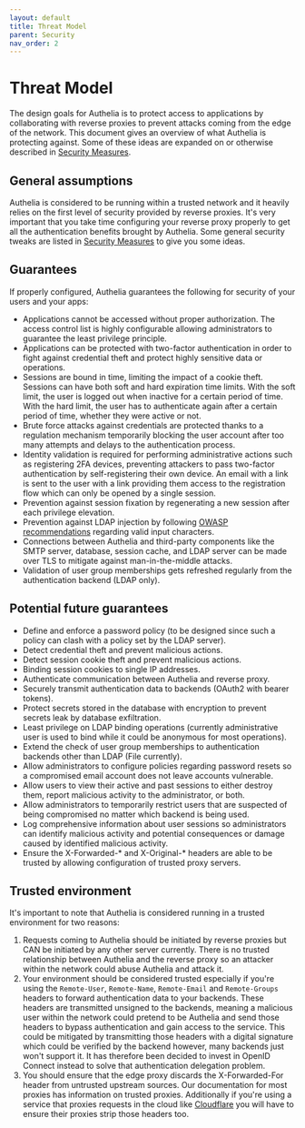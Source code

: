 ```yaml
---
layout: default
title: Threat Model
parent: Security
nav_order: 2
---
```


# Threat Model

The design goals for Authelia is to protect access to applications by collaborating with reverse proxies to prevent
attacks coming from the edge of the network. This document gives an overview of what Authelia is protecting against.
Some of these ideas are expanded on or otherwise described in [Security Measures](./measures.md).

## General assumptions

Authelia is considered to be running within a trusted network and it heavily relies on the first level of security 
provided by reverse proxies. It's very important that you take time configuring your reverse proxy properly to get all 
the authentication benefits brought by Authelia.
Some general security tweaks are listed in [Security Measures](./measures.md#additional-proxy-protection-measures) to 
give you some ideas.

## Guarantees

If properly configured, Authelia guarantees the following for security of your users and your apps:

* Applications cannot be accessed without proper authorization. The access control list is highly configurable allowing
  administrators to guarantee the least privilege principle.
* Applications can be protected with two-factor authentication in order to fight against credential theft and protect
  highly sensitive data or operations.
* Sessions are bound in time, limiting the impact of a cookie theft. Sessions can have both soft and hard expiration
  time limits. With the soft limit, the user is logged out when inactive for a certain period of time. With the hard 
  limit, the user has to authenticate again after a certain period of time, whether they were active or not.
* Brute force attacks against credentials are protected thanks to a regulation mechanism temporarily blocking the user
  account after too many attempts and delays to the authentication process.
* Identity validation is required for performing administrative actions such as registering 2FA devices, preventing 
  attackers to pass two-factor authentication by self-registering their own device. An email with a link is sent to the
  user with a link providing them access to the registration flow which can only be opened by a single session.
* Prevention against session fixation by regenerating a new session after each privilege elevation.
* Prevention against LDAP injection by following
  [OWASP recommendations](https://cheatsheetseries.owasp.org/cheatsheets/LDAP_Injection_Prevention_Cheat_Sheet.html)
  regarding valid input characters.
* Connections between Authelia and third-party components like the SMTP server, database, session cache, and LDAP server 
  can be made over TLS to mitigate against man-in-the-middle attacks.
* Validation of user group memberships gets refreshed regularly from the authentication backend (LDAP only).
 
## Potential future guarantees

* Define and enforce a password policy (to be designed since such a policy can clash with a policy set by the LDAP 
  server).
* Detect credential theft and prevent malicious actions.
* Detect session cookie theft and prevent malicious actions.
* Binding session cookies to single IP addresses.  
* Authenticate communication between Authelia and reverse proxy.
* Securely transmit authentication data to backends (OAuth2 with bearer tokens).
* Protect secrets stored in the database with encryption to prevent secrets leak by database exfiltration.
* Least privilege on LDAP binding operations (currently administrative user is used to bind while it could be anonymous 
  for most operations).
* Extend the check of user group memberships to authentication backends other than LDAP (File currently).
* Allow administrators to configure policies regarding password resets so a compromised email account does not leave
  accounts vulnerable.
* Allow users to view their active and past sessions to either destroy them, report malicious activity to the
  administrator, or both.
* Allow administrators to temporarily restrict users that are suspected of being compromised no matter which backend is
  being used.
* Log comprehensive information about user sessions so administrators can identify malicious activity and potential 
  consequences or damage caused by identified malicious activity.
* Ensure the X-Forwarded-* and X-Original-* headers are able to be trusted by allowing configuration of trusted proxy
  servers.

## Trusted environment

It's important to note that Authelia is considered running in a trusted environment for two reasons:

1. Requests coming to Authelia should be initiated by reverse proxies but CAN be initiated by any other server
   currently. There is no trusted relationship between Authelia and the reverse proxy so an attacker within the network
   could abuse Authelia and attack it.
2. Your environment should be considered trusted especially if you're using the `Remote-User`, `Remote-Name`,
   `Remote-Email` and `Remote-Groups` headers to forward authentication data to your backends. These headers are
   transmitted unsigned to the backends, meaning a malicious user within the network could pretend to be
   Authelia and send those headers to bypass authentication and gain access to the service. This could be mitigated by
   transmitting those headers with a digital signature which could be verified by the backend however, many backends
   just won't support it. It has therefore been decided to invest in OpenID Connect instead to solve that authentication
   delegation problem.
3. You should ensure that the edge proxy discards the X-Forwarded-For header from untrusted upstream sources. Our
   documentation for most proxies has information on trusted proxies. Additionally if you're using a service that proxies
   requests in the cloud like [Cloudflare](../deployment/supported-proxies/cloudflare.md) you will have to ensure their
   proxies strip those headers too.

